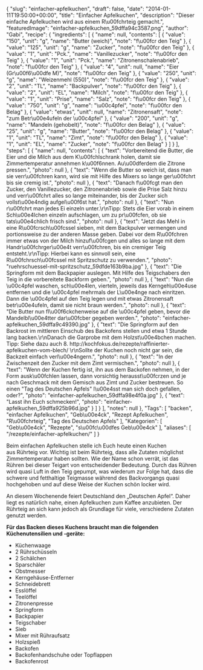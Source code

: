 {
    "slug": "einfacher-apfelkuchen",
    "draft": false,
    "date": "2014-01-11T19:50:00+00:00",
    "title": "Einfacher Apfelkuchen",
    "description": "Dieser einfache Apfelkuchen wird aus einem R\u00fchrteig gemacht.",
    "featuredImage": "einfacher-apfelkuchen_59dffa94c3587.png",
    "author": "Gabi",
    "recipe": {
        "ingredients": [
            {
                "name": null,
                "contents": [
                    {
                        "value": "150",
                        "unit": "g",
                        "name": "Butter (weich)",
                        "note": "f\u00fcr den Teig"
                    },
                    {
                        "value": "125",
                        "unit": "g",
                        "name": "Zucker",
                        "note": "f\u00fcr den Teig"
                    },
                    {
                        "value": "1",
                        "unit": "Pck.",
                        "name": "Vanillezucker",
                        "note": "f\u00fcr den Teig"
                    },
                    {
                        "value": "1",
                        "unit": "Pck.",
                        "name": "Zitronenschalenabrieb",
                        "note": "f\u00fcr den Teig"
                    },
                    {
                        "value": "4",
                        "unit": null,
                        "name": "Eier (Gr\u00f6\u00dfe M)",
                        "note": "f\u00fcr den Teig"
                    },
                    {
                        "value": "250",
                        "unit": "g",
                        "name": "Weizenmehl (550)",
                        "note": "f\u00fcr den Teig"
                    },
                    {
                        "value": "2",
                        "unit": "TL",
                        "name": "Backpulver",
                        "note": "f\u00fcr den Teig"
                    },
                    {
                        "value": "2",
                        "unit": "EL",
                        "name": "Milch",
                        "note": "f\u00fcr den Teig"
                    },
                    {
                        "value": "1",
                        "unit": "Prise",
                        "name": "Salz",
                        "note": "f\u00fcr den Teig"
                    },
                    {
                        "value": "750",
                        "unit": "g",
                        "name": "\u00c4pfel",
                        "note": "f\u00fcr den Belag"
                    },
                    {
                        "value": "etwas",
                        "unit": null,
                        "name": "Zitronensaft",
                        "note": "zum Betr\u00e4ufeln der \u00c4pfel"
                    },
                    {
                        "value": "200",
                        "unit": "g",
                        "name": "Mandeln (gehobelt)",
                        "note": "f\u00fcr den Belag"
                    },
                    {
                        "value": "25",
                        "unit": "g",
                        "name": "Butter",
                        "note": "f\u00fcr den Belag"
                    },
                    {
                        "value": "1",
                        "unit": "TL",
                        "name": "Zimt",
                        "note": "f\u00fcr den Belag"
                    },
                    {
                        "value": "1",
                        "unit": "EL",
                        "name": "Zucker",
                        "note": "f\u00fcr den Belag"
                    }
                ]
            }
        ],
        "steps": [
            {
                "name": null,
                "contents": [
                    {
                        "text": "Vorbereitend die Butter, die Eier und die Milch aus dem K\u00fchlschrank holen, damit sie Zimmertemperatur annehmen k\u00f6nnen. Au\u00dferdem die Zitrone pressen.",
                        "photo": null
                    },
                    {
                        "text": "Wenn die Butter so weich ist, dass man sie verr\u00fchren kann, wird sie mit Hilfe des Mixers so lange ger\u00fchrt bis sie cremig ist.",
                        "photo": null
                    },
                    {
                        "text": "Danach f\u00fcgt man den Zucker, den Vanillezucker, den Zitronenabrieb sowie die Prise Salz hinzu und verr\u00fchrt alles so lange miteinander, bis der Zucker sich vollst\u00e4ndig aufgel\u00f6st hat.",
                        "photo": null
                    },
                    {
                        "text": "Nun r\u00fchrt man jedes Ei einzeln unter.\r\nTipp: Stets die Eier vorab in einem Sch\u00e4lchen einzeln aufschlagen, um zu pr\u00fcfen, ob sie tats\u00e4chlich frisch sind.",
                        "photo": null
                    },
                    {
                        "text": "Jetzt das Mehl in eine R\u00fcrsch\u00fcssel sieben, mit dem Backpulver vermengen und portionsweise zu der anderen Masse geben. Dabei vor dem R\u00fchren immer etwas von der Milch hinzuf\u00fcgen und alles so lange mit dem Handr\u00fchrger\u00e4t verr\u00fchren, bis ein cremiger Teig entsteht.\r\nTipp: Hierbei kann es sinnvoll sein, eine R\u00fchrsch\u00fcssel mit Spritzschutz zu verwenden.",
                        "photo": "ruehrschuessel-mit-spritzschutz_59dfde163b9ba.jpg"
                    },
                    {
                        "text": "Die Springform mit dem Backpapier auslegen. Mit Hilfe des Teigschabers den Teig in die vorbereitete Backform geben.",
                        "photo": null
                    },
                    {
                        "text": "Nun die \u00c4pfel waschen, sch\u00e4len, vierteln, jeweils das Kerngeh\u00e4use entfernen und die \u00c4pfel mehrmals der L\u00e4nge nach einritzen. Dann die \u00c4pfel auf den Teig legen und mit etwas Zitronensaft betr\u00e4ufeln, damit sie nicht braun werden.",
                        "photo": null
                    },
                    {
                        "text": "Die Butter nun fl\u00f6ckchenweise auf die \u00c4pfel geben, bevor die Mandelbl\u00e4tter dar\u00fcber gegeben werden.",
                        "photo": "einfacher-apfelkuchen_59dffa9c49390.jpg"
                    },
                    {
                        "text": "Die Springform auf den Backrost im mittleren Einschub des Backofens stellen und etwa 1 Stunde lang backen.\r\nDanach die Garprobe mit dem Holzst\u00e4bchen machen. Tipp: Siehe dazu auch 8. http:\/\/kochfokus.de\/rezepte\/raffinierter-apfelkuchen-vom-blech\/ \r\nSollte der Kuchen noch nicht gar sein, die Backzeit einfach verl\u00e4ngern.",
                        "photo": null
                    },
                    {
                        "text": "In der Zwischenzeit den Zucker mit dem Zimt vermischen.",
                        "photo": null
                    },
                    {
                        "text": "Wenn der Kuchen fertig ist, ihn aus dem Backofen nehmen, in der Form ausk\u00fchlen lassen, dann vorsichtig herausst\u00fcrzen und je nach Geschmack mit dem Gemisch aus Zimt und Zucker bestreuen. So einen \"Tag des Deutschen Apfels\" l\u00e4sst man sich doch gefallen, oder?",
                        "photo": "einfacher-apfelkuchen_59dffa98e4f0a.jpg"
                    },
                    {
                        "text": "Lasst ihn Euch schmecken!",
                        "photo": "einfacher-apfelkuchen_59dffa925b96d.jpg"
                    }
                ]
            }
        ],
        "notes": null
    },
    "Tags": [
        "backen",
        "einfacher Apfelkuchen",
        "Geb\u00e4ck",
        "Rezept Apfelkuchen",
        "R\u00fchrteig",
        "Tag des Deutschen Apfels"
    ],
    "Kategorien": [
        "Geb\u00e4ck",
        "Rezepte",
        "s\u00fc\u00dfes Geb\u00e4ck"
    ],
    "aliases": [
        "\/rezepte\/einfacher-apfelkuchen\/"
    ]
}

Beim einfachen Apfelkuchen stelle ich Euch heute einen Kuchen aus Rührteig vor. Wichtig ist beim Rührteig, dass alle Zutaten möglichst Zimmertemperatur haben sollten. Wie der Name schon verrät, ist das Rühren bei dieser Teigart von entscheidender Bedeutung. Durch das Rühren wird quasi Luft in den Teig gepumpt, was wiederum zur Folge hat, dass die schwere und fetthaltige Teigmasse während des Backvorgangs quasi hochgehoben und auf diese Weise der Kuchen schön locker wird.

An diesem Wochenende feiert Deutschland den &#8222;Deutschen Apfel&#8220;. Daher liegt es natürlich nahe, einen Apfelkuchen zum Kaffee anzubieten. Der Rührteig an sich kann jedoch als Grundlage für viele, verschiedene Zutaten genutzt werden.

**Für das Backen dieses Kuchens braucht man die folgenden Küchenutensilien und -geräte:**

 * Küchenwaage
 * 2 Rührschüsseln
 * 2 Schälchen
 * Sparschäler
 * Obstmesser
 * Kerngehäuse-Entferner
 * Schneidebrett
 * Esslöffel
 * Teelöffel
 * Zitronenpresse
 * Springform
 * Backpapier
 * Teigschaber
 * Sieb
 * Mixer mit Rühraufsatz
 * Holzspieß
 * Backofen
 * Backofenhandschuhe oder Topflappen
 * Backofenrost